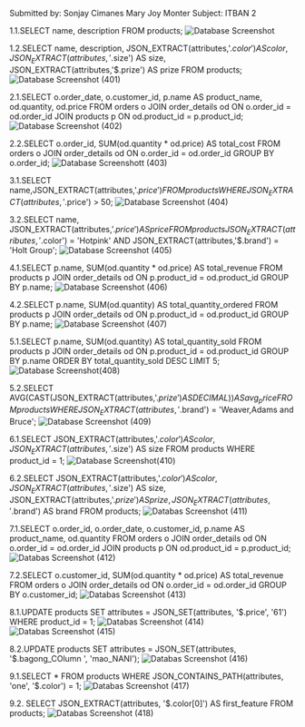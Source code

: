 Submitted by:
  Sonjay Cimanes
  Mary Joy Monter
Subject: 
  ITBAN 2

1.1.SELECT name, description FROM products;
![Database Screenshot](https://github.com/Ryljoy2023/MySQL-ACTIVITY1/blob/b04d2612ebe76e208b54deaf49941b92cec0ab86/1.JPG)

1.2.SELECT name, description, JSON_EXTRACT(attributes,'$.color') AS color, JSON_EXTRACT(attributes,'$.size') AS size, JSON_EXTRACT(attributes,'$.prize') AS prize FROM products;
![Database Screenshot (401)](https://github.com/Ryljoy2023/MySQL-ACTIVITY1/blob/b04d2612ebe76e208b54deaf49941b92cec0ab86/1.2.JPG)

2.1.SELECT o.order_date, o.customer_id, p.name AS product_name, od.quantity, od.price FROM orders o JOIN order_details od ON o.order_id = od.order_id JOIN products p ON od.product_id = p.product_id;
![Database Screenshot (402)](https://github.com/Ryljoy2023/MySQL-ACTIVITY1/blob/b04d2612ebe76e208b54deaf49941b92cec0ab86/2.JPG)

2.2.SELECT o.order_id, SUM(od.quantity * od.price) AS total_cost FROM orders o JOIN order_details od ON o.order_id = od.order_id GROUP BY o.order_id;
![Database Screenshott (403)](https://github.com/Ryljoy2023/MySQL-ACTIVITY1/blob/3dab5f2a7453cdaaaaea85c45923ed908d0acc27/2.1.JPG)

3.1.SELECT name,JSON_EXTRACT(attributes,'$.price') FROM products WHERE JSON_EXTRACT(attributes,'$.price') > 50;
![Database Screenshot (404)](https://github.com/Ryljoy2023/MySQL-ACTIVITY1/blob/3dab5f2a7453cdaaaaea85c45923ed908d0acc27/3.1%20CORRECT.JPG)

3.2.SELECT name, JSON_EXTRACT(attributes,'$.price') AS price FROM products JSON_EXTRACT(attributes,'$.color') = 'Hotpink' AND JSON_EXTRACT(attributes,'$.brand') = 'Holt Group';
![Database Screenshot (405)](https://github.com/Ryljoy2023/MySQL-ACTIVITY1/blob/3dab5f2a7453cdaaaaea85c45923ed908d0acc27/3.2.JPG)

4.1.SELECT p.name, SUM(od.quantity * od.price) AS total_revenue FROM products p JOIN order_details od ON p.product_id = od.product_id GROUP BY p.name;
![Database Screenshot (406)](https://github.com/Ryljoy2023/MySQL-ACTIVITY1/blob/3dab5f2a7453cdaaaaea85c45923ed908d0acc27/4.JPG)

4.2.SELECT p.name, SUM(od.quantity) AS total_quantity_ordered FROM products p JOIN order_details od ON p.product_id = od.product_id GROUP BY p.name;
![Database Screenshot (407)](https://github.com/Ryljoy2023/MySQL-ACTIVITY1/blob/3dab5f2a7453cdaaaaea85c45923ed908d0acc27/4.1.JPG)

5.1.SELECT p.name, SUM(od.quantity) AS total_quantity_sold FROM products p JOIN order_details od ON p.product_id = od.product_id GROUP BY p.name ORDER BY total_quantity_sold DESC LIMIT 5;
![Database Screenshot(408)](https://github.com/Ryljoy2023/MySQL-ACTIVITY1/blob/3dab5f2a7453cdaaaaea85c45923ed908d0acc27/5.JPG)

5.2.SELECT AVG(CAST(JSON_EXTRACT(attributes,'$.prize') AS DECIMAL)) AS avg_price FROM products WHERE JSON_EXTRACT(attributes,'$.brand') = 'Weaver,Adams and Bruce';
![Database Screenshot (409)](https://github.com/Ryljoy2023/MySQL-ACTIVITY1/blob/3dab5f2a7453cdaaaaea85c45923ed908d0acc27/5.1.JPG)

6.1.SELECT JSON_EXTRACT(attributes,'$.color') AS color, JSON_EXTRACT(attributes,'$.size') AS size FROM products WHERE product_id = 1;
![Database Screenshot(410)](https://github.com/Ryljoy2023/MySQL-ACTIVITY1/blob/3dab5f2a7453cdaaaaea85c45923ed908d0acc27/6.JPG)

6.2.SELECT JSON_EXTRACT(attributes,'$.color') AS color, JSON_EXTRACT(attributes,'$.size') AS size, JSON_EXTRACT(attributes,'$.prize') AS prize, JSON_EXTRACT(attributes,'$.brand') AS brand FROM products;
![Databas Screenshot (411)](https://github.com/Ryljoy2023/MySQL-ACTIVITY1/blob/3dab5f2a7453cdaaaaea85c45923ed908d0acc27/6.1.JPG)

7.1.SELECT o.order_id, o.order_date, o.customer_id, p.name AS product_name, od.quantity FROM orders o JOIN order_details od ON o.order_id = od.order_id JOIN products p ON od.product_id = p.product_id;
![Databas Screenshot (412)](https://github.com/Ryljoy2023/MySQL-ACTIVITY1/blob/3dab5f2a7453cdaaaaea85c45923ed908d0acc27/7.JPG)

7.2.SELECT o.customer_id, SUM(od.quantity * od.price) AS total_revenue FROM orders o JOIN order_details od ON o.order_id = od.order_id GROUP BY o.customer_id;
![Databas Screenshot (413)](https://github.com/Ryljoy2023/MySQL-ACTIVITY1/blob/3dab5f2a7453cdaaaaea85c45923ed908d0acc27/7.1.JPG)

8.1.UPDATE products SET attributes = JSON_SET(attributes, '$.price', '61') WHERE product_id = 1;
![Databas Screenshot (414)](https://github.com/Ryljoy2023/MySQL-ACTIVITY1/blob/3dab5f2a7453cdaaaaea85c45923ed908d0acc27/8.JPG)
![Databas Screenshot (415)](https://github.com/Ryljoy2023/MySQL-ACTIVITY1/blob/3dab5f2a7453cdaaaaea85c45923ed908d0acc27/8%20continue.JPG)

8.2.UPDATE products SET attributes = JSON_SET(attributes, '$.bagong_COlumn ', 'mao_NANI');
![Databas Screenshot (416)](https://github.com/Ryljoy2023/MySQL-ACTIVITY1/blob/3dab5f2a7453cdaaaaea85c45923ed908d0acc27/8.2.JPG)

9.1.SELECT * FROM products WHERE JSON_CONTAINS_PATH(attributes, 'one', '$.color') = 1;
![Databas Screenshot (417)](https://github.com/Ryljoy2023/MySQL-ACTIVITY1/blob/3dab5f2a7453cdaaaaea85c45923ed908d0acc27/9.JPG)

9.2. SELECT JSON_EXTRACT(attributes, '$.color[0]') AS first_feature FROM products;
![Databas Screenshot (418)](https://github.com/Ryljoy2023/MySQL-ACTIVITY1/blob/3dab5f2a7453cdaaaaea85c45923ed908d0acc27/9.1.JPG)






